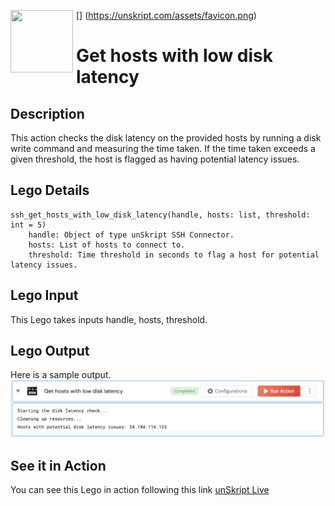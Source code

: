 [<img align="left" src="https://unskript.com/assets/favicon.png" width="100" height="100" style="padding-right: 5px">]
(https://unskript.com/assets/favicon.png)
<h1>Get hosts with low disk latency </h1>

## Description
This action checks the disk latency on the provided hosts by running a disk write command and measuring the time taken. If the time taken exceeds a given threshold, the host is flagged as having potential latency issues.

## Lego Details
	ssh_get_hosts_with_low_disk_latency(handle, hosts: list, threshold: int = 5)
		handle: Object of type unSkript SSH Connector.
		hosts: List of hosts to connect to.
		threshold: Time threshold in seconds to flag a host for potential latency issues.


## Lego Input
This Lego takes inputs handle, hosts, threshold.

## Lego Output
Here is a sample output.
<img src="./1.png">

## See it in Action

You can see this Lego in action following this link [unSkript Live](https://us.app.unskript.io)